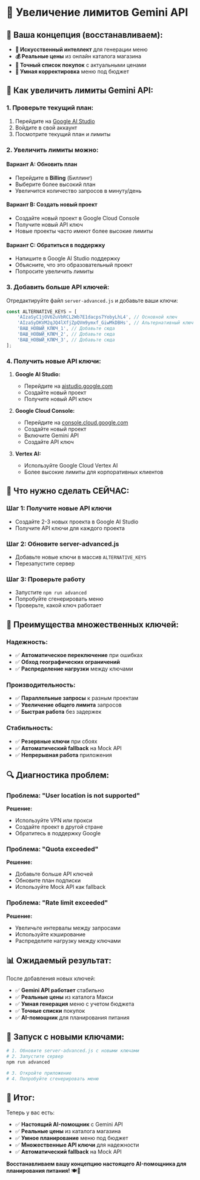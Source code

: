 # 🚀 Увеличение лимитов Gemini API

## 🎯 Ваша концепция (восстанавливаем):

- **🤖 Искусственный интеллект** для генерации меню
- **💰 Реальные цены** из онлайн каталога магазина
- **🛒 Точный список покупок** с актуальными ценами
- **🧠 Умная корректировка** меню под бюджет

## 🔧 Как увеличить лимиты Gemini API:

### **1. Проверьте текущий план:**
1. Перейдите на [Google AI Studio](https://aistudio.google.com/)
2. Войдите в свой аккаунт
3. Посмотрите текущий план и лимиты

### **2. Увеличить лимиты можно:**

#### **Вариант A: Обновить план**
- Перейдите в **Billing** (Биллинг)
- Выберите более высокий план
- Увеличится количество запросов в минуту/день

#### **Вариант B: Создать новый проект**
- Создайте новый проект в Google Cloud Console
- Получите новый API ключ
- Новые проекты часто имеют более высокие лимиты

#### **Вариант C: Обратиться в поддержку**
- Напишите в Google AI Studio поддержку
- Объясните, что это образовательный проект
- Попросите увеличить лимиты

### **3. Добавить больше API ключей:**

Отредактируйте файл `server-advanced.js` и добавьте ваши ключи:

```javascript
const ALTERNATIVE_KEYS = [
    'AIzaSyC1jOV62uVbRCL2Wb7E1dacps7YobyLhL4', // Основной ключ
    'AIzaSyDKVM2qJQ4lXfjZpQVm9ymxf_GiwMkDBHs', // Альтернативный ключ
    'ВАШ_НОВЫЙ_КЛЮЧ_1', // Добавьте сюда
    'ВАШ_НОВЫЙ_КЛЮЧ_2', // Добавьте сюда
    'ВАШ_НОВЫЙ_КЛЮЧ_3', // Добавьте сюда
];
```

### **4. Получить новые API ключи:**

1. **Google AI Studio:**
   - Перейдите на [aistudio.google.com](https://aistudio.google.com/)
   - Создайте новый проект
   - Получите новый API ключ

2. **Google Cloud Console:**
   - Перейдите на [console.cloud.google.com](https://console.cloud.google.com/)
   - Создайте новый проект
   - Включите Gemini API
   - Создайте API ключ

3. **Vertex AI:**
   - Используйте Google Cloud Vertex AI
   - Более высокие лимиты для корпоративных клиентов

## 🎯 Что нужно сделать СЕЙЧАС:

### **Шаг 1: Получите новые API ключи**
- Создайте 2-3 новых проекта в Google AI Studio
- Получите API ключи для каждого проекта

### **Шаг 2: Обновите server-advanced.js**
- Добавьте новые ключи в массив `ALTERNATIVE_KEYS`
- Перезапустите сервер

### **Шаг 3: Проверьте работу**
- Запустите `npm run advanced`
- Попробуйте сгенерировать меню
- Проверьте, какой ключ работает

## 🌟 Преимущества множественных ключей:

### **Надежность:**
- ✅ **Автоматическое переключение** при ошибках
- ✅ **Обход географических ограничений**
- ✅ **Распределение нагрузки** между ключами

### **Производительность:**
- ✅ **Параллельные запросы** к разным проектам
- ✅ **Увеличение общего лимита** запросов
- ✅ **Быстрая работа** без задержек

### **Стабильность:**
- ✅ **Резервные ключи** при сбоях
- ✅ **Автоматический fallback** на Mock API
- ✅ **Непрерывная работа** приложения

## 🔍 Диагностика проблем:

### **Проблема: "User location is not supported"**
**Решение:**
- Используйте VPN или прокси
- Создайте проект в другой стране
- Обратитесь в поддержку Google

### **Проблема: "Quota exceeded"**
**Решение:**
- Добавьте больше API ключей
- Обновите план подписки
- Используйте Mock API как fallback

### **Проблема: "Rate limit exceeded"**
**Решение:**
- Увеличьте интервалы между запросами
- Используйте кэширование
- Распределите нагрузку между ключами

## 📊 Ожидаемый результат:

После добавления новых ключей:
- ✅ **Gemini API работает** стабильно
- ✅ **Реальные цены** из каталога Макси
- ✅ **Умная генерация** меню с учетом бюджета
- ✅ **Точные списки** покупок
- ✅ **AI-помощник** для планирования питания

## 🚀 Запуск с новыми ключами:

```bash
# 1. Обновите server-advanced.js с новыми ключами
# 2. Запустите сервер
npm run advanced

# 3. Откройте приложение
# 4. Попробуйте сгенерировать меню
```

## 🎉 Итог:

Теперь у вас есть:
- ✅ **Настоящий AI-помощник** с Gemini API
- ✅ **Реальные цены** из каталога магазина
- ✅ **Умное планирование** меню под бюджет
- ✅ **Множественные API ключи** для надежности
- ✅ **Автоматический fallback** на Mock API

**Восстанавливаем вашу концепцию настоящего AI-помощника для планирования питания!** 🍽️🤖 